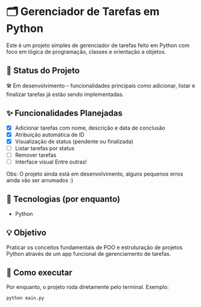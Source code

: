 # 🗂️ Gerenciador de Tarefas em Python

Este é um projeto simples de gerenciador de tarefas feito em Python com foco em lógica de programação, classes e orientação a objetos.

## 🚧 Status do Projeto

🛠️ Em desenvolvimento – funcionalidades principais como adicionar, listar e finalizar tarefas já estão sendo implementadas.

## ✨ Funcionalidades Planejadas

- [x] Adicionar tarefas com nome, descrição e data de conclusão
- [x] Atribuição automática de ID
- [x] Visualização de status (pendente ou finalizada)
- [ ] Listar tarefas por status
- [ ] Remover tarefas
- [ ] Interface visual
Entre outras!

Obs: O projeto ainda está em desenvolvimento, alguns pequenos erros ainda vão ser arrumados :)

## 📌 Tecnologias (por enquanto)

- Python

## 💡 Objetivo

Praticar os conceitos fundamentais de POO e estruturação de projetos Python através de um app funcional de gerenciamento de tarefas.

## 🚀 Como executar

Por enquanto, o projeto roda diretamente pelo terminal. Exemplo:

```bash
python main.py
